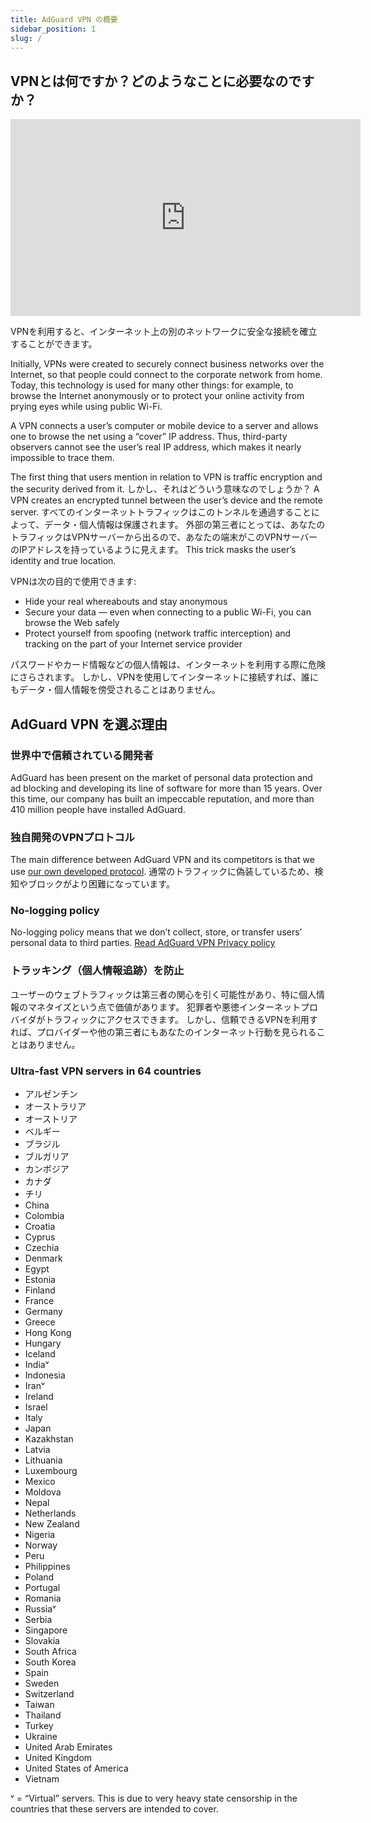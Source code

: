 ```yaml
---
title: AdGuard VPN の概要
sidebar_position: 1
slug: /
---
```


## VPNとは何ですか？どのようなことに必要なのですか？

<iframe width="560" height="315" class="youtube-video" src="https://www.youtube-nocookie.com/embed/7149L3xPmSE" title="YouTube video player" frameborder="0" allow="accelerometer; autoplay; clipboard-write; encrypted-media; gyroscope; picture-in-picture" allowfullscreen></iframe>

VPNを利用すると、インターネット上の別のネットワークに安全な接続を確立することができます。

Initially, VPNs were created to securely connect business networks over the Internet, so that people could connect to the corporate network from home. Today, this technology is used for many other things: for example, to browse the Internet anonymously or to protect your online activity from prying eyes while using public Wi-Fi.

A VPN connects a user’s computer or mobile device to a server and allows one to browse the net using a “cover” IP address. Thus, third-party observers cannot see the user’s real IP address, which makes it nearly impossible to trace them.

The first thing that users mention in relation to VPN is traffic encryption and the security derived from it. しかし、それはどういう意味なのでしょうか？ A VPN creates an encrypted tunnel between the user’s device and the remote server. すべてのインターネットトラフィックはこのトンネルを通過することによって、データ・個人情報は保護されます。 外部の第三者にとっては、あなたのトラフィックはVPNサーバーから出るので、あなたの端末がこのVPNサーバーのIPアドレスを持っているように見えます。 This trick masks the user’s identity and true location.

VPNは次の目的で使用できます:

- Hide your real whereabouts and stay anonymous
- Secure your data — even when connecting to a public Wi-Fi, you can browse the Web safely
- Protect yourself from spoofing (network traffic interception) and tracking on the part of your Internet service provider

パスワードやカード情報などの個人情報は、インターネットを利用する際に危険にさらされます。 しかし、VPNを使用してインターネットに接続すれば、誰にもデータ・個人情報を傍受されることはありません。

## AdGuard VPN を選ぶ理由

### 世界中で信頼されている開発者

AdGuard has been present on the market of personal data protection and ad blocking and developing its line of software for more than 15 years. Over this time, our company has built an impeccable reputation, and more than 410 million people have installed AdGuard.

### 独自開発のVPNプロトコル

The main difference between AdGuard VPN and its competitors is that we use [our own developed protocol](/general/adguard-vpn-protocol). 通常のトラフィックに偽装しているため、検知やブロックがより困難になっています。

### No-logging policy

No-logging policy means that we don’t collect, store, or transfer users’ personal data to third parties. [Read AdGuard VPN Privacy policy](https://adguard-vpn.com/privacy.html)

### トラッキング（個人情報追跡）を防止

ユーザーのウェブトラフィックは第三者の関心を引く可能性があり、特に個人情報のマネタイズという点で価値があります。 犯罪者や悪徳インターネットプロバイダがトラフィックにアクセスできます。 しかし、信頼できるVPNを利用すれば、プロバイダーや他の第三者にもあなたのインターネット行動を見られることはありません。

### Ultra-fast VPN servers in 64 countries

- アルゼンチン
- オーストラリア
- オーストリア
- ベルギー
- ブラジル
- ブルガリア
- カンボジア
- カナダ
- チリ
- China
- Colombia
- Croatia
- Cyprus
- Czechia
- Denmark
- Egypt
- Estonia
- Finland
- France
- Germany
- Greece
- Hong Kong
- Hungary
- Iceland
- Indiaᵛ
- Indonesia
- Iranᵛ
- Ireland
- Israel
- Italy
- Japan
- Kazakhstan
- Latvia
- Lithuania
- Luxembourg
- Mexico
- Moldova
- Nepal
- Netherlands
- New Zealand
- Nigeria
- Norway
- Peru
- Philippines
- Poland
- Portugal
- Romania
- Russiaᵛ
- Serbia
- Singapore
- Slovakia
- South Africa
- South Korea
- Spain
- Sweden
- Switzerland
- Taiwan
- Thailand
- Turkey
- Ukraine
- United Arab Emirates
- United Kingdom
- United States of America
- Vietnam

ᵛ = “Virtual” servers. This is due to very heavy state censorship in the countries that these servers are intended to cover.
